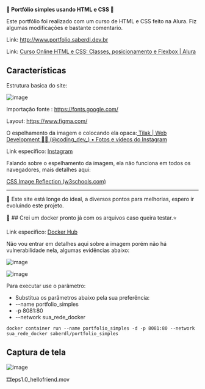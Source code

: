 **🔆 Portfólio simples usando HTML e CSS 🙂**

Este portfólio foi realizado com um curso de HTML e CSS feito na Alura. 
Fiz algumas modificações e bastante comentario.

Link: http://www.portfolio.saberdl.dev.br

Link: [Curso Online HTML e CSS: Classes, posicionamento e Flexbox | Alura](https://cursos.alura.com.br/course/html-css-classes-posicionamento-flexbox)

## Características

Estrutura basica do site:

![image](https://github.com/diego-luz/portfolio_simples/assets/161847415/d7abb968-ad67-4e72-b8a2-949592f2572c)


Importação fonte : https://fonts.google.com/

Layout: https://www.figma.com/

O espelhamento da imagem e colocando ela opaca:[ Tilak | Web Development 🧑‍💻 (@coding_dev_) • Fotos e vídeos do Instagram](https://www.instagram.com/coding_dev_/)

Link especifico:
[Instagram](https://www.instagram.com/reel/C1eU3kVASHA/?igsh=MXZxN3k2eTNoZzltNA%3D%3D)

Falando sobre o espelhamento da imagem, ela não funciona em todos os navegadores, mais detalhes aqui:

[CSS Image Reflection (w3schools.com)](https://www.w3schools.com/css/css3_image_reflection.asp)

---
🤯 Este site está longe do ideal, a diversos pontos para melhorias, espero ir evoluindo este projeto.

🐳 ## Crei um docker pronto já com os arquivos caso queira testar.⭐

Link especifico:
[Docker Hub](https://hub.docker.com/r/saberdl/portfolio_simples)

Não vou entrar em detalhes aqui sobre a imagem porém não há vulnerabilidade nela, algumas evidências abaixo:

![image](https://github.com/diego-luz/portfolio_simples/assets/161847415/a99e550f-2f50-44dc-9028-68d0d4f5bd6e)

![image](https://github.com/diego-luz/portfolio_simples/assets/161847415/5e45507e-5f7f-4b90-baaf-67b7b575d88f)

Para executar use o parâmetro:
* Substitua os parâmetros abaixo pela sua preferência:
* --name portfolio_simples
* -p 8081:80
* --network sua_rede_docker

```docker
docker container run --name portfolio_simples -d -p 8081:80 --network sua_rede_docker saberdl/portfolio_simples
```

## Captura de tela
![image](https://github.com/diego-luz/portfolio_simples/assets/161847415/c6e33934-e89b-4a9b-8abf-e66a9e59c783)


🎞️eps1.0_hellofriend.mov
